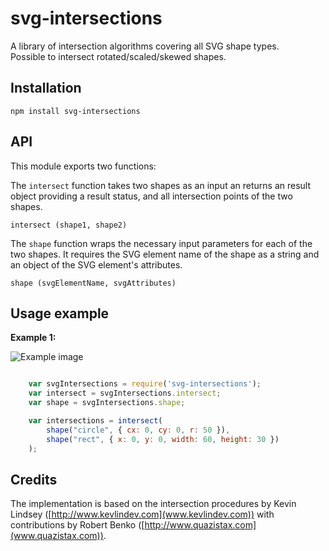 svg-intersections
=================

A library of intersection algorithms covering all SVG shape types.  
Possible to intersect rotated/scaled/skewed shapes.


Installation
-------
    npm install svg-intersections



API
---

This module exports two functions:

The `intersect` function takes two shapes as an input an returns an result
object providing a result status, and all intersection points of the two shapes.

```intersect (shape1, shape2)```


The `shape` function wraps the necessary input parameters for each of
the two shapes. It requires the SVG element name of the shape as a string
and an object of the SVG element's attributes.

```shape (svgElementName, svgAttributes)```


Usage example
-------------

**Example 1:**

![Example image](./images/UsageExample1.png)

```javascript

    var svgIntersections = require('svg-intersections');
    var intersect = svgIntersections.intersect;
    var shape = svgIntersections.shape;

    var intersections = intersect(  
        shape("circle", { cx: 0, cy: 0, r: 50 }),
        shape("rect", { x: 0, y: 0, width: 60, height: 30 })  
    );

```


Credits
-------

The implementation is based on the intersection procedures by Kevin Lindsey
([http://www.kevlindev.com](www.kevlindev.com)) with contributions by
Robert Benko ([http://www.quazistax.com](www.quazistax.com)).
